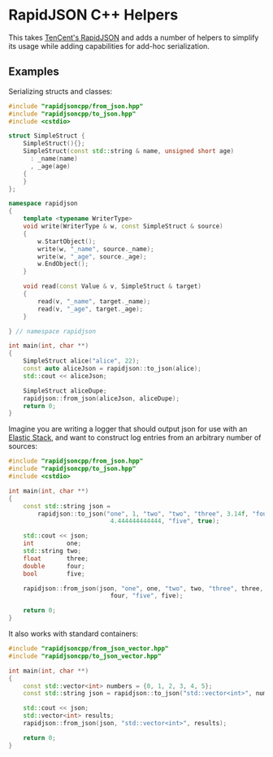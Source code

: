 # RapidJSON C++ Helpers

This takes [TenCent's RapidJSON](https://github.com/Tencent/rapidjson) and adds a number of helpers to simplify its usage while adding capabilities for add-hoc serialization.

## Examples

Serializing structs and classes:

```cpp
#include "rapidjsoncpp/from_json.hpp"
#include "rapidjsoncpp/to_json.hpp"
#include <cstdio>

struct SimpleStruct {
    SimpleStruct(){};
    SimpleStruct(const std::string & name, unsigned short age)
      : _name(name)
      , _age(age)
    {
    }
};

namespace rapidjson
{
    template <typename WriterType>
    void write(WriterType & w, const SimpleStruct & source)
    {
        w.StartObject();
        write(w, "_name", source._name);
        write(w, "_age", source._age);
        w.EndObject();
    }

    void read(const Value & v, SimpleStruct & target)
    {
        read(v, "_name", target._name);
        read(v, "_age", target._age);
    }

} // namespace rapidjson

int main(int, char **)
{
    SimpleStruct alice("alice", 22);
    const auto aliceJson = rapidjson::to_json(alice);
    std::cout << aliceJson;

    SimpleStruct aliceDupe;
    rapidjson::from_json(aliceJson, aliceDupe);
    return 0;
}
```

Imagine you are writing a logger that should output json for use with an
[Elastic Stack](https://www.elastic.co/elastic-stack), and want to
construct log entries from an arbitrary number of sources:

```cpp
#include "rapidjsoncpp/from_json.hpp"
#include "rapidjsoncpp/to_json.hpp"
#include <cstdio>

int main(int, char **)
{
    const std::string json =
        rapidjson::to_json("one", 1, "two", "two", "three", 3.14f, "four",
                            4.444444444444, "five", true);

    std::cout << json;
    int         one;
    std::string two;
    float       three;
    double      four;
    bool        five;

    rapidjson::from_json(json, "one", one, "two", two, "three", three, "four",
                            four, "five", five);

    return 0;
}
```

It also works with standard containers:

```cpp
#include "rapidjsoncpp/from_json_vector.hpp"
#include "rapidjsoncpp/to_json_vector.hpp"

int main(int, char **)
{
    const std::vector<int> numbers = {0, 1, 2, 3, 4, 5};
    const std::string json = rapidjson::to_json("std::vector<int>", numbers);

    std::cout << json;
    std::vector<int> results;
    rapidjson::from_json(json, "std::vector<int>", results);

    return 0;
}
```
